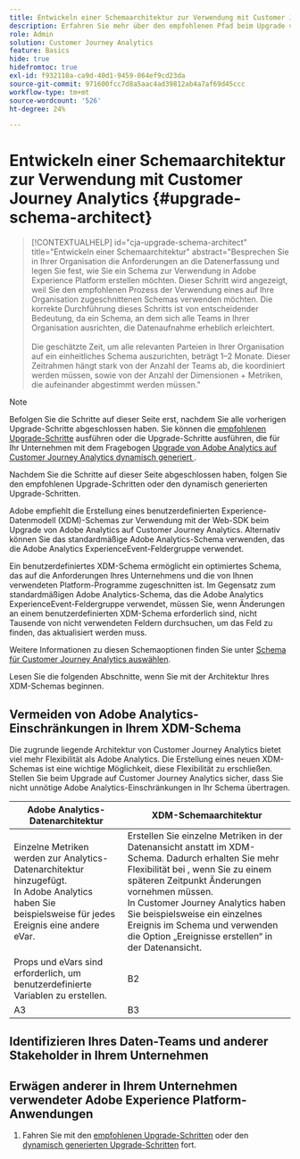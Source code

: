 ```yaml
---
title: Entwickeln einer Schemaarchitektur zur Verwendung mit Customer Journey Analytics
description: Erfahren Sie mehr über den empfohlenen Pfad beim Upgrade von Adobe Analytics auf Customer Journey Analytics
role: Admin
solution: Customer Journey Analytics
feature: Basics
hide: true
hidefromtoc: true
exl-id: f932110a-ca9d-40d1-9459-064ef9cd23da
source-git-commit: 971600fcc7d8a5aac4ad39812ab4a7af69d45ccc
workflow-type: tm+mt
source-wordcount: '526'
ht-degree: 24%

---
```


# Entwickeln einer Schemaarchitektur zur Verwendung mit Customer Journey Analytics {#upgrade-schema-architect}

<!-- markdownlint-disable MD034 -->

>[!CONTEXTUALHELP]
>id="cja-upgrade-schema-architect"
>title="Entwickeln einer Schemaarchitektur"
>abstract="Besprechen Sie in Ihrer Organisation die Anforderungen an die Datenerfassung und legen Sie fest, wie Sie ein Schema zur Verwendung in Adobe Experience Platform erstellen möchten. Dieser Schritt wird angezeigt, weil Sie den empfohlenen Prozess der Verwendung eines auf Ihre Organisation zugeschnittenen Schemas verwenden möchten. Die korrekte Durchführung dieses Schritts ist von entscheidender Bedeutung, da ein Schema, an dem sich alle Teams in Ihrer Organisation ausrichten, die Datenaufnahme erheblich erleichtert.<br><br>Die geschätzte Zeit, um alle relevanten Parteien in Ihrer Organisation auf ein einheitliches Schema auszurichten, beträgt 1–2 Monate. Dieser Zeitrahmen hängt stark von der Anzahl der Teams ab, die koordiniert werden müssen, sowie von der Anzahl der Dimensionen + Metriken, die aufeinander abgestimmt werden müssen."

<!-- markdownlint-enable MD034 -->

>[!NOTE]
> 
>Befolgen Sie die Schritte auf dieser Seite erst, nachdem Sie alle vorherigen Upgrade-Schritte abgeschlossen haben. Sie können die [empfohlenen Upgrade-Schritte](/help/getting-started/cja-upgrade/cja-upgrade-recommendations.md#recommended-upgrade-steps-for-most-organizations) ausführen oder die Upgrade-Schritte ausführen, die für Ihr Unternehmen mit dem Fragebogen [Upgrade von Adobe Analytics auf Customer Journey Analytics dynamisch generiert ](https://gigazelle.github.io/cja-ttv/).
>
>Nachdem Sie die Schritte auf dieser Seite abgeschlossen haben, folgen Sie den empfohlenen Upgrade-Schritten oder den dynamisch generierten Upgrade-Schritten.

Adobe empfiehlt die Erstellung eines benutzerdefinierten Experience-Datenmodell (XDM)-Schemas zur Verwendung mit der Web-SDK beim Upgrade von Adobe Analytics auf Customer Journey Analytics. Alternativ können Sie das standardmäßige Adobe Analytics-Schema verwenden, das die Adobe Analytics ExperienceEvent-Feldergruppe verwendet.

Ein benutzerdefiniertes XDM-Schema ermöglicht ein optimiertes Schema, das auf die Anforderungen Ihres Unternehmens und die von Ihnen verwendeten Platform-Programme zugeschnitten ist. Im Gegensatz zum standardmäßigen Adobe Analytics-Schema, das die Adobe Analytics ExperienceEvent-Feldergruppe verwendet, müssen Sie, wenn Änderungen an einem benutzerdefinierten XDM-Schema erforderlich sind, nicht Tausende von nicht verwendeten Feldern durchsuchen, um das Feld zu finden, das aktualisiert werden muss.

Weitere Informationen zu diesen Schemaoptionen finden Sie unter [Schema für Customer Journey Analytics auswählen](/help/getting-started/cja-upgrade/cja-upgrade-schema-existing.md).

Lesen Sie die folgenden Abschnitte, wenn Sie mit der Architektur Ihres XDM-Schemas beginnen.

## Vermeiden von Adobe Analytics-Einschränkungen in Ihrem XDM-Schema

Die zugrunde liegende Architektur von Customer Journey Analytics bietet viel mehr Flexibilität als Adobe Analytics. Die Erstellung eines neuen XDM-Schemas ist eine wichtige Möglichkeit, diese Flexibilität zu erschließen. Stellen Sie beim Upgrade auf Customer Journey Analytics sicher, dass Sie nicht unnötige Adobe Analytics-Einschränkungen in Ihr Schema übertragen.

| Adobe Analytics-Datenarchitektur | XDM-Schemaarchitektur |
|---------|----------|
| Einzelne Metriken werden zur Analytics-Datenarchitektur hinzugefügt.<br/>In Adobe Analytics haben Sie beispielsweise für jedes Ereignis eine andere eVar. | Erstellen Sie einzelne Metriken in der Datenansicht anstatt im XDM-Schema. Dadurch erhalten Sie mehr Flexibilität bei , wenn Sie zu einem späteren Zeitpunkt Änderungen vornehmen müssen.<br/>In Customer Journey Analytics haben Sie beispielsweise ein einzelnes Ereignis im Schema und verwenden die Option „Ereignisse erstellen“ in der Datenansicht. |
| Props und eVars sind erforderlich, um benutzerdefinierte Variablen zu erstellen. | B2 |
| A3 | B3 |

## Identifizieren Ihres Daten-Teams und anderer Stakeholder in Ihrem Unternehmen


## Erwägen anderer in Ihrem Unternehmen verwendeter Adobe Experience Platform-Anwendungen



1. Fahren Sie mit den [empfohlenen Upgrade-Schritten](/help/getting-started/cja-upgrade/cja-upgrade-recommendations.md#recommended-upgrade-steps-for-most-organizations) oder den [dynamisch generierten Upgrade-Schritten](https://gigazelle.github.io/cja-ttv/) fort.
